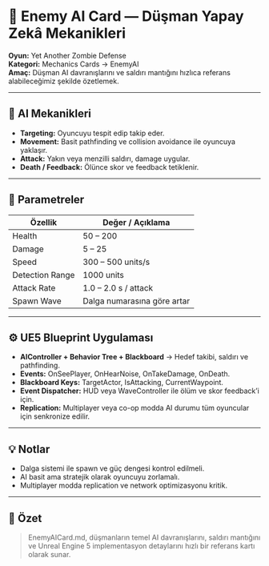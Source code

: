 # 🤖 Enemy AI Card — Düşman Yapay Zekâ Mekanikleri

**Oyun:** Yet Another Zombie Defense  
**Kategori:** Mechanics Cards → EnemyAI  
**Amaç:** Düşman AI davranışlarını ve saldırı mantığını hızlıca referans alabileceğimiz şekilde özetlemek.

---

## 🌌 AI Mekanikleri

- **Targeting:** Oyuncuyu tespit edip takip eder.  
- **Movement:** Basit pathfinding ve collision avoidance ile oyuncuya yaklaşır.  
- **Attack:** Yakın veya menzilli saldırı, damage uygular.  
- **Death / Feedback:** Ölünce skor ve feedback tetiklenir.  

---

## 🔄 Parametreler

| Özellik | Değer / Açıklama |
|---------|----------------|
| Health | 50 – 200 |
| Damage | 5 – 25 |
| Speed | 300 – 500 units/s |
| Detection Range | 1000 units |
| Attack Rate | 1.0 – 2.0 s / attack |
| Spawn Wave | Dalga numarasına göre artar |

---

## ⚙️ UE5 Blueprint Uygulaması

- **AIController + Behavior Tree + Blackboard** → Hedef takibi, saldırı ve pathfinding.  
- **Events:** OnSeePlayer, OnHearNoise, OnTakeDamage, OnDeath.  
- **Blackboard Keys:** TargetActor, IsAttacking, CurrentWaypoint.  
- **Event Dispatcher:** HUD veya WaveController ile ölüm ve skor feedback’i için.  
- **Replication:** Multiplayer veya co-op modda AI durumu tüm oyuncular için senkronize edilir.

---

## 💡 Notlar

- Dalga sistemi ile spawn ve güç dengesi kontrol edilmeli.  
- AI basit ama stratejik olarak oyuncuyu zorlamalı.  
- Multiplayer modda replication ve network optimizasyonu kritik.  

---

## 📌 Özet

> EnemyAICard.md, düşmanların temel AI davranışlarını, saldırı mantığını ve Unreal Engine 5 implementasyon detaylarını hızlı bir referans kartı olarak sunar.
